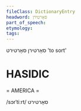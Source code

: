 ```yaml
---
fileClass: DictionaryEntry
headword: סאָרטירן
part_of_speech: 
etymology: 
tags: 
---
```

סאָרטירן
סאָרטירט
'to sort'

HASIDIC
=======
= AMERICA = 

/sɔrˈtiːrt/ סאָרטירט